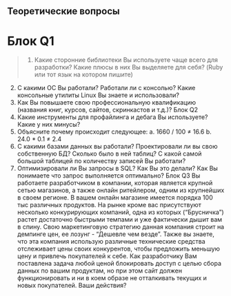
## Теоретические вопросы

# Блок Q1 
> 1. Какие сторонние библиотеки Вы используете чаще всего для разработки? Какие плюсы в
> них Вы выделяете для себя? (Ruby или тот язык на котором пишите)
 

2. C какими OС Вы работали? Работали ли с консолью? Какие консольные утилиты Linux
Вы знаете и использовали?
3. Как Вы повышаете свою профессиональную квалификацию (названия книг, курсов,
сайтов, скринкастов и т.д.)?
Блок Q2
1. Какие инструменты для профайлинга и дебага Вы используете? Какие у них минусы?
2. Объясните почему происходит следующее:
a. 1660 / 100 ≠ 16.6
b. 24.0 * 0.1 ≠ 2.4
3. С какими базами данных вы работали? Проектировали ли вы свою собственную БД?
Сколько было в ней таблиц? С какой самой большой таблицей по количеству записей
Вы работали?
4. Оптимизировали ли Вы запросы в SQL? Как Вы это делали? Как Вы понимаете что
запрос выполняется оптимально?
Блок Q3
Вы работаете разработчиком в компании, которая является крупной сетью магазинов, а
также онлайн ритейлером, одним из крупнейших в своем регионе. В вашем онлайн
магазине имеется порядка 100 тыс различных продуктов.
На рынке кроме вас присутствуют несколько конкурирующих компаний, одна из которых
(“Брусничка”) растет достаточно быстрыми темпами и уже фактически дышит вам в
спину. Свою маркетинговую стратегию данная компания строит на демпинге цен, ее
лозунг - “Дешевле чем везде”. Также вы знаете, что эта компания использую различные
технические средства отслеживает цены своих конкурентов, чтобы предложить меньшую
цену и привлечь покупателей к себе.
Как разработчику Вам поставлена задача любой ценой блокировать доступ с целью
сбора данных по вашим продуктам, но при этом сайт должен функционировать и ни в
коем образе не отталкивать текущих и новых покупателей.
Ваши действия?
